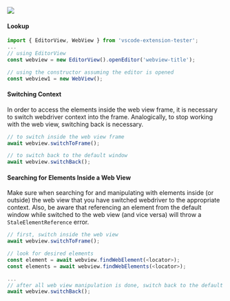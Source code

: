 ![](https://raw.githubusercontent.com/microsoft/vscode-extension-samples/master/webview-sample/demo.gif)

#### Lookup
```typescript
import { EditorView, WebView } from 'vscode-extension-tester';
...
// using EditorView 
const webview = new EditorView().openEditor('webview-title');

// using the constructor assuming the editor is opened
const webview1 = new WebView();
```

#### Switching Context
In order to access the elements inside the web view frame, it is necessary to switch webdriver context into the frame. Analogically, to stop working with the web view, switching back is necessary.
```typescript
// to switch inside the web view frame
await webview.switchToFrame();

// to switch back to the default window
await webview.switchBack();
```

#### Searching for Elements Inside a Web View
Make sure when searching for and manipulating with elements inside (or outside) the web view that you have switched webdriver to the appropriate context. Also, be aware that referencing an element from the default window  while switched to the web view (and vice versa) will throw a `StaleElementReference` error.
```typescript
// first, switch inside the web view
await webview.switchToFrame();

// look for desired elements
const element = await webview.findWebElement(<locator>);
const elements = await webview.findWebElements(<locator>);

...
// after all web view manipulation is done, switch back to the default window
await webview.switchBack();
```